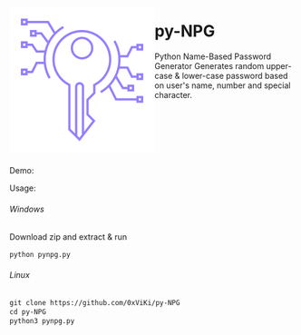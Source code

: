 
<img align='left' src='icon.png'></img>
# py-NPG
Python Name-Based Password Generator
Generates random upper-case & lower-case password based on user's name, number and special character.
</br></br></br></br></br></br></br>

Demo:



Usage:

###### Windows
Download zip and extract & run
```
python pynpg.py
```
###### Linux
```
git clone https://github.com/0xViKi/py-NPG
cd py-NPG 
python3 pynpg.py
```
